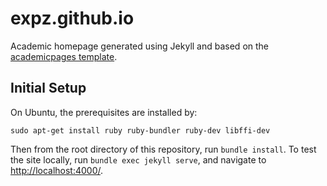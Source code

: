 # expz.github.io

Academic homepage generated using Jekyll and based on the [academicpages template](https://github.com/academicpages/academicpages.github.io).

## Initial Setup

On Ubuntu, the prerequisites are installed by:
```
sudo apt-get install ruby ruby-bundler ruby-dev libffi-dev
```

Then from the root directory of this repository, run `bundle install`. To test the site locally, run `bundle exec jekyll serve`, and navigate to [http://localhost:4000/](http://localhost:4000).

